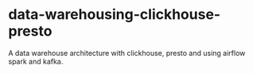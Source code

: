 # data-warehousing-clickhouse-presto
A data warehouse architecture with clickhouse, presto and using airflow spark and kafka.
